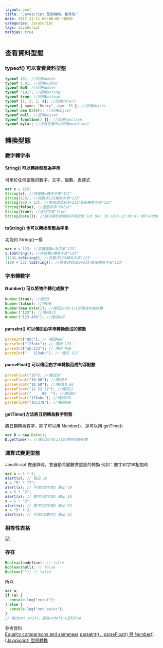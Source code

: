```yaml
---
layout: post
title: "Javascript 型態轉換、相等性"
date: 2017-11-11 00:00:00 +0800
categories: JavaScript
tags: JavaScript
mathjax: true
---
```


## 查看資料型態

### typeof() 可以查看資料型態

```js
typeof 101; //回傳number
typeof 1.01; //回傳number
typeof NaN; //回傳number
typeof "101"; //回傳string
typeof true; //回傳boolean
typeof [1, 2, 3, 4]; //回傳object
typeof { name: "Berry", age: 18 }; //回傳objcet
typeof new Date(); //回傳objcet
typeof null; //回傳objcet
typeof function() {}; //回傳function
typeof myCar; //沒有定義所以回傳undefined
```

## 轉換型態

### 數字轉字串

#### String() 可以轉換型態為字串

可用於任何型態的數字、文字、變數、表達式

```js
var x = 123;
String(x); //將變數x轉為字串"123"
String(123); //將數字123轉為字串"123"
String(100 + 23); //將表達式100+23計算後轉為字串"123"
String(false); //返回字串"false"
String(true); //返回字串"true"
String(Date()); //將日期型態轉為字串型態 Sat Dec 10 2016 23:08:07 GMT+0800(台北標準時間)
```

#### toString() 也可以轉換型態為字串

功能和 String()一樣

```js
var x = 123; //定義變數x為字串"123"
x.toString(); //將變數x轉為字串"123"
(123).toString(); //將數字123轉為字串"123"
(100 + 23).toString(); //將表達式100+23計算後轉為字串"123"
```

### 字串轉數字

#### Number() 可以將物件轉化成數字

```js
Number(true); //傳回1
Number(false); //傳回0
Number(new Date()); //傳回1970/1/1到現在的毫秒數
Number("123"); //傳回123
Number("123 456"); //傳回NaN
```

#### parseInt() 可以傳回由字串轉換而成的整數

```js
parseInt("abc"); // 傳回NaN`
parseInt("123abc"); // 傳回 123`
parseInt("abc123"); // 傳回 NaN`
parseInt("   123abc"); // 傳回 123`
```

#### parseFloat() 可以傳回由字串轉換而成的浮點數

```js
parseFloat("20"); //傳回20`
parseFloat("30.00"); //傳回30`
parseFloat("10.68"); //傳回10.68
parseFloat("12 22 32"); //傳回12
parseFloat("     80  "); //傳回80`
parseFloat("378abc"); //傳回378
parseFloat("abc378"); //傳回NaN
```

#### getTime()方法將日期轉為數字型態

將日期轉為數字，除了可以用 Number()，還可以用 getTime()

```js
var D = new Date();
D.getTime(); //傳回1970/1/1到現在的毫秒數
```

### 運算式變更型態

JavaScript 做運算時，會自動將變數做型態的轉換
例如：數字和字串相加時

```js
var x = 5 * 2;
alert(x); // 輸出 10
x = "5" * "2";
alert(x); // 字串5乘字串2 輸出 10
x = 5 * "2";
alert(x); // 數字5乘字串2 輸出 10
x = 5 + "2";
alert(x); // 數字5加字串2 輸出 52
x = "5" + 2;
alert(x); // 字串5加數字2 輸出 52
```

### 相等性表格

![](https://i.imgur.com/eDm2Y4l.png)

### 存在

```js
Boolean(undefine); // false
Boolean(null); // false
Boolean(""); // false
```

所以

```js
var a;
if (a) {
  console.log("exist");
} else {
  console.log("not exist");
}
// 輸出not exist，因為undefine是false
```

參考資料<br>
[Equality comparisons and sameness](https://developer.mozilla.org/en-US/docs/Web/JavaScript/Equality_comparisons_and_sameness)
[parseInt()、parseFloat() 與 Number()](http://www.victsao.com/blog/81-javascript/86-javascript-parse-number)
[[JavaScript] 型態轉換](https://dotblogs.com.tw/berrynote/2016/12/07/221015)

